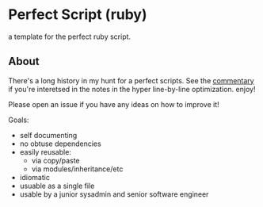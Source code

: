 Perfect Script (ruby)
===================
a template for the perfect ruby script.

## About
There's a long history in my hunt for a perfect scripts. See the [commentary](https://github.com/kmcminn/perfect-script-ruby/blob/master/COMMENTARY.md) if you're interetsed in the notes in the hyper line-by-line optimization. enjoy!

Please open an issue if you have any ideas on how to improve it! 

Goals:

* self documenting
* no obtuse dependencies
* easily reusable:
   * via copy/paste
   * via modules/inheritance/etc
* idiomatic 
* usuable as a single file
* usable by a junior sysadmin and senior software engineer
